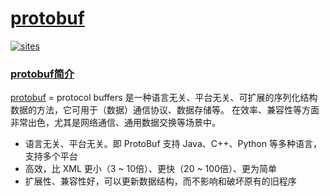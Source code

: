﻿# [protobuf](https://github.com/Qful/protobuf) 

[![sites](http://182.61.61.133/link/resources/Qful.png)](http://www.Qful.net)

### [protobuf简介](https://github.com/Qful/protobuf)

[protobuf](https://github.com/Qful/protobuf) = protocol buffers 是一种语言无关、平台无关、可扩展的序列化结构数据的方法，它可用于（数据）通信协议、数据存储等。 在效率、兼容性等方面非常出色，尤其是网络通信、通用数据交换等场景中。

* 语言无关、平台无关。即 ProtoBuf 支持 Java、C++、Python 等多种语言，支持多个平台
* 高效，比 XML 更小（3 ~ 10倍）、更快（20 ~ 100倍）、更为简单
* 扩展性、兼容性好，可以更新数据结构，而不影响和破坏原有的旧程序

